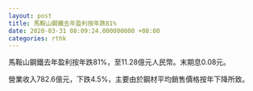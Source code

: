 ```yaml
---
layout: post
title: 馬鞍山鋼鐵去年盈利按年跌81%
date: 2020-03-31 08:09:24.000000000 +08:00
categories: rthk
---
```


馬鞍山鋼鐵去年盈利按年跌81%，至11.28億元人民幣。末期息0.08元。

營業收入782.6億元，下跌4.5%，主要由於鋼材平均銷售價格按年下降所致。
